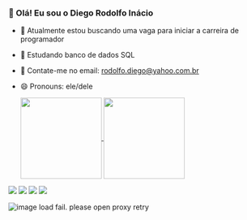 ### 👋 Olá! Eu sou o Diego Rodolfo Inácio

- 🔭 Atualmente estou buscando uma vaga para iniciar a carreira de programador
- 🌱 Estudando banco de dados SQL
- 💬 Contate-me no email: rodolfo.diego@yahoo.com.br
- 😄 Pronouns: ele/dele

  <a href="https://github.com/diegoinacio87/github-readme-stats">
  <img height="160" align="center" src="https://github-readme-stats.vercel.app/api?username=diegoinacio87&show_icons=true&theme=gruvbox" />
  <img height="160" align="center" src="https://github-readme-stats.vercel.app/api/top-langs/?username=diegoinacio87&layout=compact&show_icons=true&theme=gruvbox" /></a>


<div> 
  <a href="https://www.instagram.com/diegorodolfo_inacio/" target="_blank"><img src="https://img.shields.io/badge/-Instagram-%23E4405F?style=for-the-badge&logo=instagram&logoColor=white" target="_blank"></a>
  <a href = "mailto:rodolfo.diego@yahoo.com.br"><img src="https://img.shields.io/badge/-Email-%23333?style=for-the-badge&logo=gmail&logoColor=white" target="_blank"></a>
  <a href="https://www.linkedin.com/in/diego-in%C3%A1cio/" target="_blank"><img src="https://img.shields.io/badge/-LinkedIn-%230077B5?style=for-the-badge&logo=linkedin&logoColor=white" target="_blank"></a>
  <a href="https://diegoinacio87.github.io/" target="_blank"><img src="https://img.shields.io/badge/website-000000?style=for-the-badge&logo=About.me&logoColor=white" target="_blank"></a>
</div>

![image load fail. please open proxy retry](https://github.com/diegoinacio87/diegoinacio87/commit-snake/blob/snk/snk.svg)
